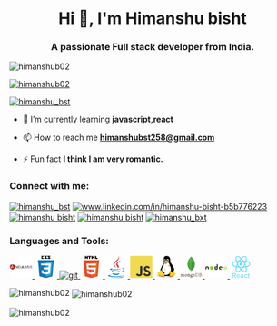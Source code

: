 <h1 align="center">Hi 👋, I'm Himanshu bisht</h1>
<h3 align="center">A passionate Full stack developer from India.</h3>

<p align="left"> <img src="https://komarev.com/ghpvc/?username=himanshub02&label=Profile%20views&color=0e75b6&style=flat" alt="himanshub02" /> </p>

<p align="left"> <a href="https://github.com/ryo-ma/github-profile-trophy"><img src="https://github-profile-trophy.vercel.app/?username=himanshub02" alt="himanshub02" /></a> </p>

<p align="left"> <a href="https://twitter.com/himanshu_bst" target="blank"><img src="https://img.shields.io/twitter/follow/himanshu_bst?logo=twitter&style=for-the-badge" alt="himanshu_bst" /></a> </p>

- 🌱 I’m currently learning **javascript,react**

- 📫 How to reach me **himanshubst258@gmail.com**

- ⚡ Fun fact **I think I am very romantic.**

<h3 align="left">Connect with me:</h3>
<p align="left">
<a href="https://twitter.com/himanshu_bst" target="blank"><img align="center" src="https://raw.githubusercontent.com/rahuldkjain/github-profile-readme-generator/master/src/images/icons/Social/twitter.svg" alt="himanshu_bst" height="30" width="40" /></a>
<a href="https://linkedin.com/in/www.linkedin.com/in/himanshu-bisht-b5b776223" target="blank"><img align="center" src="https://raw.githubusercontent.com/rahuldkjain/github-profile-readme-generator/master/src/images/icons/Social/linked-in-alt.svg" alt="www.linkedin.com/in/himanshu-bisht-b5b776223" height="30" width="40" /></a>
<a href="https://stackoverflow.com/users/himanshu bisht" target="blank"><img align="center" src="https://raw.githubusercontent.com/rahuldkjain/github-profile-readme-generator/master/src/images/icons/Social/stack-overflow.svg" alt="himanshu bisht" height="30" width="40" /></a>
<a href="https://fb.com/himanshu bisht" target="blank"><img align="center" src="https://raw.githubusercontent.com/rahuldkjain/github-profile-readme-generator/master/src/images/icons/Social/facebook.svg" alt="himanshu bisht" height="30" width="40" /></a>
<a href="https://instagram.com/himanshu_bxt" target="blank"><img align="center" src="https://raw.githubusercontent.com/rahuldkjain/github-profile-readme-generator/master/src/images/icons/Social/instagram.svg" alt="himanshu_bxt" height="30" width="40" /></a>
</p>

<h3 align="left">Languages and Tools:</h3>
<p align="left"> <a href="https://angular.io" target="_blank" rel="noreferrer"> <img src="https://raw.githubusercontent.com/devicons/devicon/master/icons/angularjs/angularjs-original-wordmark.svg" alt="angularjs" width="40" height="40"/> </a> <a href="https://www.w3schools.com/css/" target="_blank" rel="noreferrer"> <img src="https://raw.githubusercontent.com/devicons/devicon/master/icons/css3/css3-original-wordmark.svg" alt="css3" width="40" height="40"/> </a> <a href="https://git-scm.com/" target="_blank" rel="noreferrer"> <img src="https://www.vectorlogo.zone/logos/git-scm/git-scm-icon.svg" alt="git" width="40" height="40"/> </a> <a href="https://www.w3.org/html/" target="_blank" rel="noreferrer"> <img src="https://raw.githubusercontent.com/devicons/devicon/master/icons/html5/html5-original-wordmark.svg" alt="html5" width="40" height="40"/> </a> <a href="https://www.java.com" target="_blank" rel="noreferrer"> <img src="https://raw.githubusercontent.com/devicons/devicon/master/icons/java/java-original.svg" alt="java" width="40" height="40"/> </a> <a href="https://developer.mozilla.org/en-US/docs/Web/JavaScript" target="_blank" rel="noreferrer"> <img src="https://raw.githubusercontent.com/devicons/devicon/master/icons/javascript/javascript-original.svg" alt="javascript" width="40" height="40"/> </a> <a href="https://www.linux.org/" target="_blank" rel="noreferrer"> <img src="https://raw.githubusercontent.com/devicons/devicon/master/icons/linux/linux-original.svg" alt="linux" width="40" height="40"/> </a> <a href="https://www.mongodb.com/" target="_blank" rel="noreferrer"> <img src="https://raw.githubusercontent.com/devicons/devicon/master/icons/mongodb/mongodb-original-wordmark.svg" alt="mongodb" width="40" height="40"/> </a> <a href="https://nodejs.org" target="_blank" rel="noreferrer"> <img src="https://raw.githubusercontent.com/devicons/devicon/master/icons/nodejs/nodejs-original-wordmark.svg" alt="nodejs" width="40" height="40"/> </a> <a href="https://reactjs.org/" target="_blank" rel="noreferrer"> <img src="https://raw.githubusercontent.com/devicons/devicon/master/icons/react/react-original-wordmark.svg" alt="react" width="40" height="40"/> </a> </p>

<p><img align="left" src="https://github-readme-stats.vercel.app/api/top-langs?username=himanshub02&show_icons=true&locale=en&layout=compact" alt="himanshub02" /></p>

<p>&nbsp;<img align="center" src="https://github-readme-stats.vercel.app/api?username=himanshub02&show_icons=true&locale=en" alt="himanshub02" /></p>

<p><img align="center" src="https://github-readme-streak-stats.herokuapp.com/?user=himanshub02&" alt="himanshub02" /></p>
